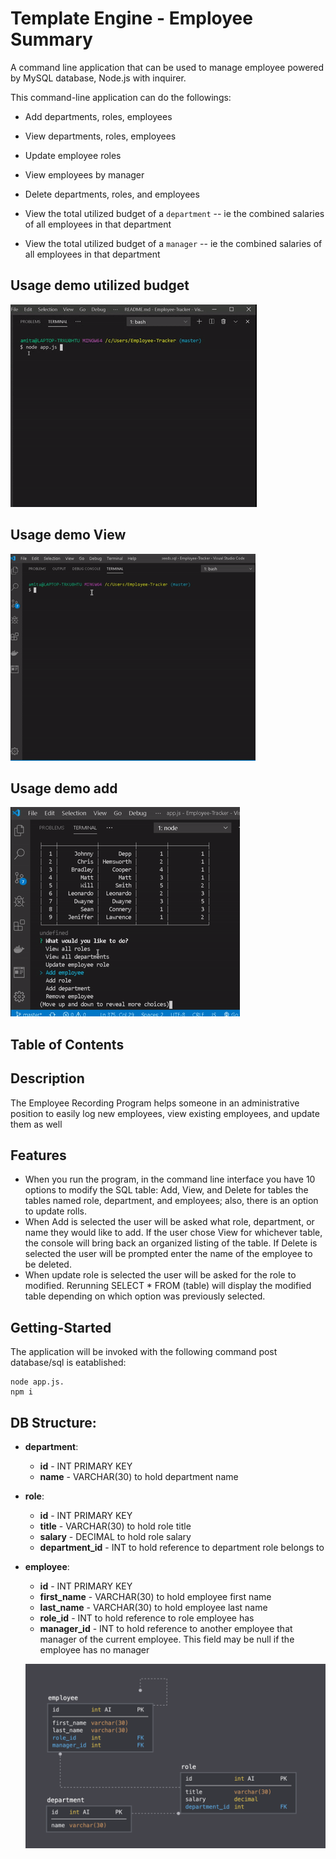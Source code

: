 

# Template Engine - Employee Summary

A command line application that can be used to manage employee powered by MySQL database, Node.js with  inquirer.

This command-line application can do the followings:

  * Add departments, roles, employees

  * View departments, roles, employees

  * Update employee roles  

  * View employees by manager

  * Delete departments, roles, and employees

  * View the total utilized budget of a `department` -- ie the combined salaries of all employees in that department
  * View the total utilized budget of a `manager` -- ie the combined salaries of all employees in that department


## Usage demo utilized budget

![Usage demo](./assets/demobu.gif)

## Usage demo View

![Usage demo](./assets/demo.gif)

## Usage demo add

![Usage demo](./assets/demo1.gif)

## Table of Contents



## Description

The Employee Recording Program helps someone in an administrative position to easily log new employees, view existing employees, and update them as well

## Features

- When you run the program, in the command line interface you have 10 options to modify the SQL table: Add, View, and Delete for tables the tables named role, department, and employees; also, there is an option to update rolls.
- When Add is selected the user will be asked what role, department, or name they would like to add. If the user chose View for whichever table, the console will bring back an organized listing of the table. If Delete is selected the user will be prompted enter the name of the employee to be deleted.
- When update role is selected the user will be asked for the role to modified. Rerunning SELECT * FROM (table) will display the modified table depending on which option was previously selected. 

## Getting-Started

The application will be invoked with the following command post database/sql is eatablished: 

```
node app.js.
npm i

```

## DB Structure:

* **department**:

  * **id** - INT PRIMARY KEY
  * **name** - VARCHAR(30) to hold department name

* **role**:

  * **id** - INT PRIMARY KEY
  * **title** -  VARCHAR(30) to hold role title
  * **salary** -  DECIMAL to hold role salary
  * **department_id** -  INT to hold reference to department role belongs to

* **employee**:

  * **id** - INT PRIMARY KEY
  * **first_name** - VARCHAR(30) to hold employee first name
  * **last_name** - VARCHAR(30) to hold employee last name
  * **role_id** - INT to hold reference to role employee has
  * **manager_id** - INT to hold reference to another employee that manager of the current employee. This field may be null if the employee has no manager

  ![Database Schema](assets/schema.png)


